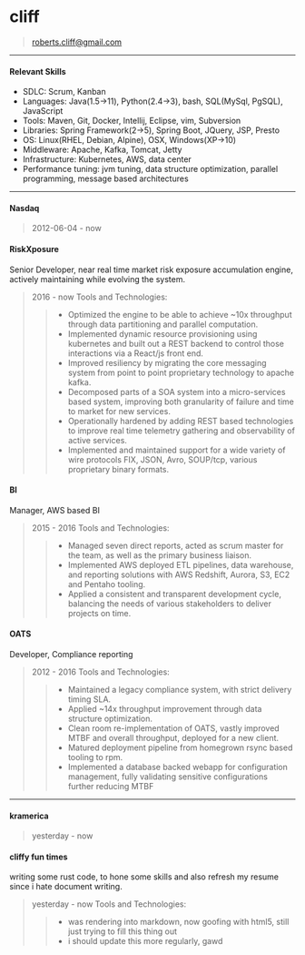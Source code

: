# cliff
> roberts.cliff@gmail.com

---
#### Relevant Skills

- SDLC: Scrum, Kanban
- Languages: Java(1.5-&gt;11), Python(2.4-&gt;3), bash, SQL(MySql, PgSQL), JavaScript
- Tools:  Maven, Git, Docker, Intellij, Eclipse, vim, Subversion
- Libraries: Spring Framework(2-&gt;5), Spring Boot, JQuery, JSP, Presto
- OS: Linux(RHEL, Debian, Alpine), OSX, Windows(XP-&gt;10)
- Middleware: Apache, Kafka, Tomcat, Jetty
- Infrastructure: Kubernetes, AWS, data center
- Performance tuning: jvm tuning, data structure optimization, parallel programming, message based architectures


---
#### Nasdaq
> 2012-06-04 - now


#### RiskXposure
Senior Developer, near real time market risk exposure accumulation engine, actively maintaining while evolving the system.
>2016 - now
>Tools and Technologies: 
>> - Optimized the engine to be able to achieve ~10x throughput through data partitioning and parallel computation.
>> - Implemented dynamic resource provisioning using kubernetes and built out a REST backend to control those interactions via a React/js front end.
>> - Improved resiliency by migrating the core messaging system from point to point proprietary technology to apache kafka.
>> - Decomposed parts of a SOA system into a micro-services based system, improving both granularity of failure and time to market for new services.
>> - Operationally hardened by adding REST based technologies to improve real time telemetry gathering and observability of active services.
>> - Implemented and maintained support for a wide variety of wire protocols FIX, JSON, Avro, SOUP/tcp, various proprietary binary formats.

#### BI
Manager, AWS based BI
>2015 - 2016
>Tools and Technologies: 
>> - Managed seven direct reports, acted as scrum master for the team, as well as the primary business liaison.
>> - Implemented AWS deployed ETL pipelines, data warehouse, and reporting solutions with AWS Redshift, Aurora, S3, EC2 and Pentaho tooling.
>> - Applied a consistent and transparent development cycle, balancing the needs of various stakeholders to deliver projects on time.

#### OATS
Developer, Compliance reporting
>2012 - 2016
>Tools and Technologies: 
>> - Maintained a legacy compliance system, with strict delivery timing SLA.
>> - Applied ~14x throughput improvement through data structure optimization.
>> - Clean room re-implementation of OATS, vastly improved MTBF and overall throughput, deployed for a new client.
>> - Matured deployment pipeline from homegrown rsync based tooling to rpm.
>> - Implemented a database backed webapp for configuration management, fully validating sensitive configurations further reducing MTBF


---
#### kramerica
> yesterday - now


#### cliffy fun times
writing some rust code, to hone some skills and also refresh my resume since i hate document writing.
>yesterday - now
>Tools and Technologies: 
>> - was rendering into markdown, now goofing with html5, still just trying to fill this thing out
>> - i should update this more regularly, gawd


